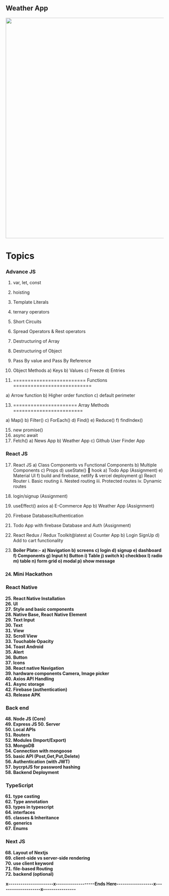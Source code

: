<h2>Weather App</h1>

<img src="https://github.com/user-attachments/assets/733c7fe3-d1d3-4bf0-9c2c-244b0268b384" width="700"/>

<!--
![img weatherapp](https://github.com/user-attachments/assets/733c7fe3-d1d3-4bf0-9c2c-244b0268b384) -->

<h1>Topics</h1>


<h3><b>Advance JS</b></h3>
   
1. var, let, const 
2. hoisting 
3. Template Literals 
4. ternary operators 
5. Short Circuits 
6. Spread Operators & Rest operators 
7. Destructuring of Array 
8. Destructuring of Object 
9. Pass By value and Pass By Reference 
10. Object Methods 
a) Keys 
b) Values 
c) Freeze 
d) Entries

12. ========================= Functions ===========================
     
a) Arrow function 
b) Higher order function 
c) default perimeter

13. ====================== Array Methods ========================
     
a) Map() 
b) Filter() 
c) ForEach() 
d) Find() 
e) Reduce() 
f) findIndex() 
 
15. new promise() 
16. async await 
17. Fetch() 
a) News App 
b) Weather App 
c) Github User Finder App
 
<h3> React JS</h3>
   
17. React JS 
a) Class Components vs Functional Components 
b) Multiple Components 
c) Props 
d) useState()  hook 
a) Todo App (Assignment) 
e) Material UI 
f) build and firebase, netlify & vercel deployment 
g) React Router 
i. Basic routing 
ii. Nested routing 
iii. Protected routes 
iv. Dynamic routes 
15. login/signup (Assignment) 
16. useEffect() axios 
a) E-Commerce App 
b) Weather App (Assignment) 
17. Firebase Database/Authentication 
18. Todo App with firebase Database and Auth (Assignment) 
19. React Redux / Redux Toolkit@latest 
a) Counter App 
b) Login SignUp 
d) Add to cart functionality

21. <b>Boiler Plate:-<b> 
a) Navigation 
b) screens 
c) login 
d) signup 
e) dashboard 
f) Components 
g) Input 
h) Button 
i) Table 
j) switch 
k) checkbox 
l) radio 
m) table 
n) form grid 
o) modal 
p) show message
 
23. <h3>Mini Hackathon</h3>
     
<h3>React Native</h3>
    
25. React Native Installation 
26. UI 
27. Style and basic components 
28. Native Base, React Native Element 
29. Text Input 
30. Text 
31. View 
32. Scroll View 
33. Touchable Opacity 
34. Toast Android 
35. Alert 
36. Button 
37. Icons 
38. React native Navigation 
39. hardware components Camera, Image picker 
40. Axios API Handling 
41. Async storage 
42. Firebase (authentication) 
47. Release APK

     
<h3> Back end</h3>
    
48. Node JS (Core) 
49. Express JS 50. Server 
51. Local APIs 
52. Routers 
53. Modules (Import/Export) 
54. MongoDB 
55. Connection with mongoose 
56. basic API (Post,Get,Put,Delete) 
57. Authentication (with JWT) 
58. bycrptJS for password hashing 
59. Backend Deployment

<h3> TypeScript</h3>
   
61. type casting 
62. Type annotation 
63. types in typescript 
64. interfaces 
65. classes & Inheritance 
66. generics 
67. Enums

    
<h3> Next JS</h3>
   
68. Layout of Nextjs
69. client-side vs server-side rendering 
70. use client keyword 
71. file-based Routing 
72. backend (optional)

x----------------------x-------------------Ends Here------------------x--------------------x----------------
